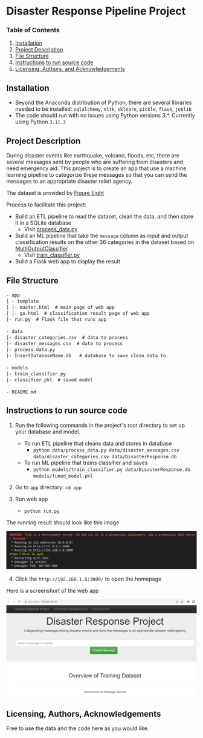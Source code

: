 # Disaster Response Pipeline Project

### Table of Contents

1. [Installation](#installation)
2. [Project Description](#description)
3. [File Structure](#files)
4. [Instructions to run source code](#instruction)
5. [Licensing, Authors, and Acknowledgements](#licensing)

## Installation <a name="installation"></a>

- Beyond the Anaconda distribution of Python, there are several libraries needed to be installed: `sqlalchemy`, `nltk`, `sklearn`, `pickle`, `flask`, `joblib`
- The code should run with no issues using Python versions 3.*. Currently using Python `3.11.3`

## Project Description<a name="description"></a>

<p>During disaster events like earthquake, volcano, floods, etc, there are several messages sent by people who are suffering from disasters and need emergency aid. This project is to create an app that use a machine learning pipeline to categorize these messages so that you can send the messages to an appropriate disaster relief agency.</p>

The dataset is provided by [Figure Eight](https://appen.com/)

Process to facilitate this project:
- Build an ETL pipeline to read the dataset, clean the data, and then store it in a SQLite database
  + Visit [process_data.py](https://github.com/hongtranthianh/Disaster-Response-Pipeline/blob/main/data/process_data.py)
- Build an ML pipeline that take the `message` column as input and output classification results on the other 36 categories in the dataset based on [MultiOutputClassifier](http://scikit-learn.org/stable/modules/generated/sklearn.multioutput.MultiOutputClassifier.html)
  + Visit [train_classifier.py](https://github.com/hongtranthianh/Disaster-Response-Pipeline/blob/main/models/train_classifier.py)
- Build a Flask web app to display the result

## File Structure <a name="files"></a>


```
- app
| - template
| |- master.html  # main page of web app
| |- go.html  # classification result page of web app
|- run.py  # Flask file that runs app

- data
|- disaster_categories.csv  # data to process 
|- disaster_messages.csv  # data to process
|- process_data.py
|- InsertDatabaseName.db   # database to save clean data to

- models
|- train_classifier.py
|- classifier.pkl  # saved model 

- README.md
```

## Instructions to run source code<a name="instruction"></a>

1. Run the following commands in the project's root directory to set up your database and model.

    - To run ETL pipeline that cleans data and stores in database
        + ```python data/process_data.py data/disaster_messages.csv data/disaster_categories.csv data/DisasterResponse.db```
    - To run ML pipeline that trains classifier and saves
        + ```python models/train_classifier.py data/DisasterResponse.db models/tuned_model.pkl```

2. Go to `app` directory: `cd app`

3. Run web app
    - ```python run.py```

The running result should look like this image
<p ><img src="Images/app-running-result.png" alt="image" ></p>

4. Click the `http://192.168.1.8:3000/` to open the homepage

Here is a screenshort of the web app
<p ><img src="Images/web-app.png" alt="image" ></p>


## Licensing, Authors, Acknowledgements<a name="licensing"></a>

Free to use the data and the code here as you would like.

